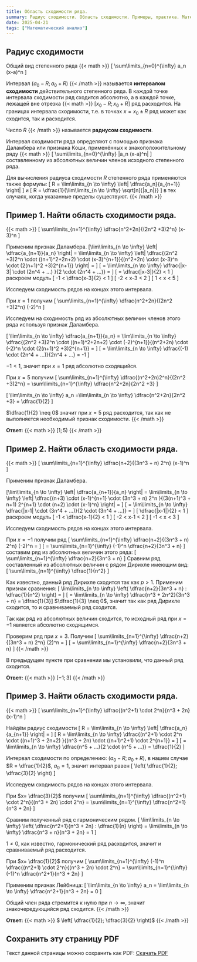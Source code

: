 ```yaml
---
title: Область сходимости ряда.
summary: Радиус сходимости. Область сходимости. Примеры, практика. Математический анализ.
date: 2025-04-21
tags: ["Математический анализ"]
---
```


## Радиус сходимости

Общий вид степенного ряда  {{< math >}} \[ \sum\limits_{n=0}^{\infty} a_n (x-a)^n \]

Интервал $(a_0 - R; a_0 + R)$ {{< /math >}} называется **интервалом сходимости** действительного степенного ряда. В каждой точке интервала сходимости ряд сходится абсолютно, а в каждой точке, лежащей вне отрезка {{< math >}} $[x_0-R; x_0+R]$ ряд расходится. На границах интервала сходимости, т.е. в точках $x= x_0 \pm R$ ряд может как сходится, так и расходится.

Число $R$ {{< /math >}} называется **радиусом сходимости**.

Интервал сходимости ряда определяют с помощью признака Даламбера или признака Коши, применённых к знакоположительному ряду {{< math >}} \[ \sum\limits_{n=0}^{\infty} |a_n (x-a)^n|  \] составленному из абсолютных величин членов исходного степенного ряда.

Для вычисления радиуса сходимости $R$ степенного ряда применяются также формулы: \[ R = \lim\limits_{n \to \infty} \left| \dfrac{a_n}{a_{n+1}}  \right| \] и \[ R = \dfrac{1}{\lim\limits_{n \to \infty} \sqrt[n]{|a_n|}} \] в тех случаях, когда указанные пределы существуют. {{< /math >}}

## Пример 1. Найти область сходимости ряда.

{{< math >}}
\[ \sum\limits_{n=1}^{\infty} \dfrac{n^2+2n}{(2n^2 +3)2^n} (x-3)^n \]

Применим признак Даламбера. \[\lim\limits_{n \to \infty} \left| \dfrac{a_{n+1}}{a_n}  \right| = \lim\limits_{n \to \infty} \left| \dfrac{(2n^2 +3)2^n \cdot ((n+1)^2+2n+2) \cdot (x-3)^{n+1}}{(n^2+2n) \cdot (x-3)^n \cdot (2(n+1)^2 +3)2^{n+1}} \right| =  \] \[ = \lim\limits_{n \to \infty} \dfrac{|x-3| \cdot (2n^4 + ...)  }{2 \cdot (2n^4 + ...)} = \] \[ = \dfrac{|x-3|}{2} < 1 \] раскроем модуль \[ -1 < \dfrac{x-3}{2} < 1 \] \[ -2 < x-3 < 2 \] \[ 1 < x < 5 \]

Исследуем сходимость рядов на концах этого интервала.

При $x=1$ получим \[ \sum\limits_{n=1}^{\infty} \dfrac{n^2+2n}{(2n^2 +3)2^n} (-2)^n \]

Исследуем на сходимость ряд из абсолютных величин членов этого ряда используя признак Даламбера.

\[ \lim\limits_{n \to \infty} \dfrac{a_{n+1}}{a_n} = \lim\limits_{n \to \infty} \dfrac{(2n^2 +3)2^n \cdot ((n+1)^2+2n+2) \cdot (-2)^{n+1}}{(n^2+2n) \cdot (-2)^n \cdot (2(n+1)^2 +3)2^{n+1}} = \] \[ = \lim\limits_{n \to \infty} \dfrac{(-1) \cdot (2n^4 + ...)}{2n^4 + ...} = -1 \]

$-1 < 1$, значит при $x=1$ ряд абсолютно сходящийся.

При $x=5$ получим \[ \sum\limits_{n=1}^{\infty} \dfrac{(n^2+2n)2^n}{(2n^2 +3)2^n} = \sum\limits_{n=1}^{\infty} \dfrac{n^2+2n}{2n^2 +3}  \]

 \[ \lim\limits_{n \to \infty} a_n =\lim\limits_{n \to \infty} \dfrac{n^2+2n}{2n^2 +3}  = \dfrac{1}{2}  \]

$\dfrac{1}{2} \neq 0$ значит при $x=5$ ряд расходится, так как не выполняется необходимый признак сходимости. {{< /math >}}

**Ответ:** {{< math >}} $[1;5)$ {{< /math >}}

## Пример 2. Найти область сходимости ряда.

{{< math >}}
\[  \sum\limits_{n=1}^{\infty} \dfrac{n+2}{(3n^3 + n) 2^n} (x-1)^n \]

Применим признак Даламбера.

\[\lim\limits_{n \to \infty} \left| \dfrac{a_{n+1}}{a_n}  \right| = \lim\limits_{n \to \infty} \left| \dfrac{(n+3) \cdot (x-1)^{n+1} \cdot (3n^3 + n) 2^n  }{(3(n+1)^3 + n+1) 2^{n+1} \cdot (n+2) \cdot (x-1)^n}  \right| =  \] \[ = \lim\limits_{n \to \infty} \dfrac{|x-1| \cdot (3n^4 + ...)}{2 \cdot (3n^4 + ...)} =  \] \[ \dfrac{|x-1|}{2} < 1 \] раскроем модуль \[ -1 < \dfrac{x-1}{2} < 1 \] \[ -2 < x-1 < 2 \] \[ -1 < x < 3 \]

Исследуем сходимость рядов на концах этого интервала.

При $x=-1$ получим ряд \[ \sum\limits_{n=1}^{\infty} \dfrac{n+2}{(3n^3 + n) 2^n} (-2)^n = \] \[ = \sum\limits_{n=1}^{\infty} (-1)^n \dfrac{n+2}{3n^3 + n} \] составим ряд из абсолютных величин этого ряда: \[ \sum\limits_{n=1}^{\infty} \dfrac{n+2}{3n^3 + n} \] Сравним ряд составленный из абсолютных величин с рядом Дирихле имеющим вид: \[ \sum\limits_{n=1}^{\infty} \dfrac{1}{n^2} \]

Как известно, данный ряд Дирихле сходится так как $p>1$. Применим признак сравнения: \[ \lim\limits_{n \to \infty} \left( \dfrac{n+2}{3n^3 + n} : \dfrac{1}{n^2}  \right) =  \] \[ = \lim\limits_{n \to \infty} \dfrac{n^3 + 2n^2}{3n^3 + n} = \dfrac{1}{3}\] $\dfrac{1}{3} \neq 0$, значит так как ряд Дирихле сходится, то и сравниваемый ряд сходится.

Так как ряд из абсолютных величин сходится, то исходный ряд при $x= -1$ является абсолютно сходящимся.

Проверим ряд при $x = 3$. Получим \[ \sum\limits_{n=1}^{\infty} \dfrac{n+2}{(3n^3 + n) 2^n} (2)^n = \] \[ = \sum\limits_{n=1}^{\infty} \dfrac{n+2}{3n^3 + n} \] {{< /math >}}

В предыдущем пункте при сравнении мы установили, что данный ряд сходится.

**Ответ:** {{< math >}} $[-1;3]$ {{< /math >}}

## Пример 3. Найти область сходимости ряда.

{{< math >}}
\[  \sum\limits_{n=1}^{\infty} \dfrac{(n^2+1) \cdot 2^n}{n^3 + 2n} (x-1)^n \]

Найдём радиус сходимости \[ R = \lim\limits_{n \to \infty} \left| \dfrac{a_n}{a_{n+1}}  \right| =  \] \[ R = \lim\limits_{n \to \infty} \dfrac{(n^2+1) \cdot 2^n \cdot ((n+1)^3 + 2n+2) }{(n^3 + 2n) \cdot ((n+1)^2+1) \cdot 2^{n+1}} = \] \[ = \lim\limits_{n \to \infty} \dfrac{n^5 + ...}{2 \cdot (n^5 + ...)} = \dfrac{1}{2} \]

Интервал сходимости по определению: $(a_0 - R; a_0 + R)$, в нашем случае $R = \dfrac{1}{2}$, $a_0 = 1$, значит интервал равен \[ \left( \dfrac{1}{2}; \dfrac{3}{2} \right) \]

Исследуем сходимость рядов на концах этого интервала.

При $x= \dfrac{3}{2}$ получим \[ \sum\limits_{n=1}^{\infty} \dfrac{(n^2+1) \cdot 2^n}{(n^3 + 2n) \cdot 2^n} = \sum\limits_{n=1}^{\infty} \dfrac{n^2+1}{n^3 + 2n} \]

Сравним полученный ряд с гармоническим рядом. \[ \lim\limits_{n \to \infty} \left( \dfrac{n^2+1}{n^3 + 2n} : \dfrac{1}{n}  \right) = \lim\limits_{n \to \infty} \dfrac{n^3 + n}{n^3 + 2n} = 1  \]

$1 \neq 0$, как известно, гармонический ряд расходится, значит и сравниваемый ряд расходится.

При $x= \dfrac{1}{2}$ получим \[ \sum\limits_{n=1}^{\infty} (-1)^n \dfrac{(n^2+1) \cdot 2^n}{(n^3 + 2n) \cdot 2^n} = \sum\limits_{n=1}^{\infty} (-1)^n \dfrac{n^2+1}{n^3 + 2n} \]

Применим признак Лейбница: \[ \lim\limits_{n \to \infty} a_n = \lim\limits_{n \to \infty} \dfrac{n^2+1}{n^3 + 2n} = 0 \]

Общий член ряда стремится к нулю при $n \to \infty$, значит знакочередующийся ряд сходится. {{< /math >}}

**Ответ:** {{< math >}} $ \left[ \dfrac{1}{2}; \dfrac{3}{2} \right)$ {{< /math >}}

## Сохранить эту страницу PDF

Текст данной страницы можно сохранить как PDF:
[Скачать PDF](/post/2025/april/Area-of-convergence/Area-of-convergence.pdf)
